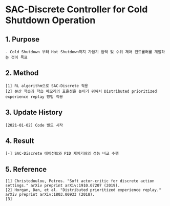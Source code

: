 # SAC-Discrete Controller for Cold Shutdown Operation
## 1. Purpose
    - Cold Shutdown 부터 Hot Shutdown까지 가압기 압력 및 수위 제어 컨트롤러를 개발하는 것이 목표
## 2. Method
    [1] RL algorithm으로 SAC-Discrete 적용
    [2] 분산 학습과 학습 메모리의 효율성을 높이기 위해서 Distributed prioritized experience replay 방법 적용
## 3. Update History
    [2021-01-02] Code 빌드 시작
## 4. Result
    [-] SAC-Discrete 에이전트와 PID 제어기와의 성능 비교 수행
## 5. Reference
    [1] Christodoulou, Petros. "Soft actor-critic for discrete action settings." arXiv preprint arXiv:1910.07207 (2019).
    [2] Horgan, Dan, et al. "Distributed prioritized experience replay." arXiv preprint arXiv:1803.00933 (2018).
    [3] 

